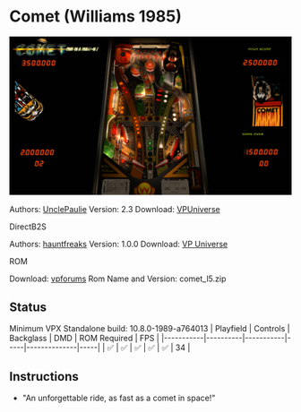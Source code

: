 # Comet (Williams 1985)

![Table Preview](../../images/vpx-Comet-preivew.png)

Authors: [UnclePaulie](https://vpuniverse.com/profile/16685-unclepaulie/)
Version: 2.3
Download: [VPUniverse](https://vpuniverse.com/files/file/8673-comet-williams-1985-w-vr-room/)

DirectB2S

Authors: [hauntfreaks](https://vpuniverse.com/profile/5216-hauntfreaks/)
Version: 1.0.0
Download: [VP Universe](https://vpuniverse.com/files/file/10981-comet-williams-1985-b2s-with-full-dmd/)

ROM

Download: [vpforums](https://www.vpforums.org/index.php?app=downloads&showfile=891)
Rom Name and Version: comet_l5.zip

## Status 

Minimum VPX Standalone build: 10.8.0-1989-a764013
| Playfield | Controls | Backglass | DMD | ROM Required | FPS | 
|-----------|----------|-----------|-----|--------------|-----|
| :white_check_mark: | :white_check_mark: | :white_check_mark: | :white_check_mark: | :white_check_mark: | 34 |

## Instructions

- "An unforgettable ride, as fast as a comet in space!"
